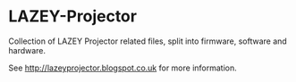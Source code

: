 LAZEY-Projector
===============

Collection of LAZEY Projector related files, split into firmware, software and hardware.

See http://lazeyprojector.blogspot.co.uk for more information.
